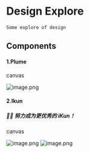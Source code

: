 # Design Explore

    Some explore of design

## Components

#### 1.Plume

canvas

![image.png](https://s2.loli.net/2023/03/01/lyG3ihjUaVK6QRZ.png)

#### 2.Ikun

##### 🏀🐔 努力成为更优秀的 iKun！

canvas

![image.png](https://s2.loli.net/2023/03/01/Qnbr8AwiEe4ZNvu.png)
![image.png](https://s2.loli.net/2023/03/01/YMZv29lCFWkApgw.png)
